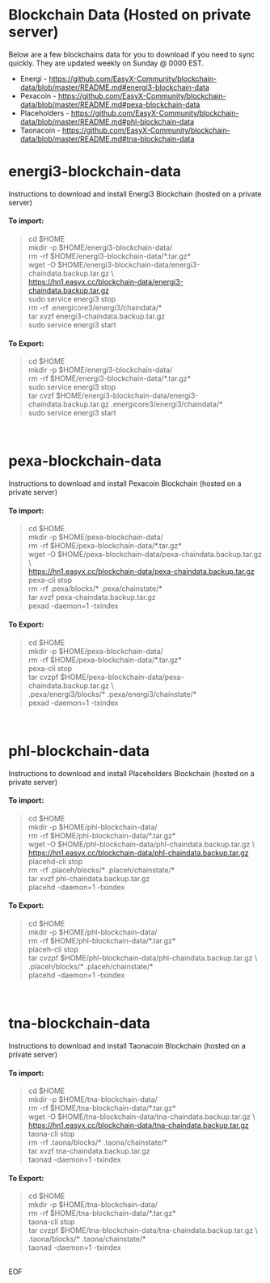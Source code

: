 # Blockchain Data (Hosted on private server)

Below are a few blockchains data for you to download if you need to sync quickly. They are updated weekly on Sunday @ 0000 EST.

- Energi - https://github.com/EasyX-Community/blockchain-data/blob/master/README.md#energi3-blockchain-data
- Pexacoin - https://github.com/EasyX-Community/blockchain-data/blob/master/README.md#pexa-blockchain-data
- Placeholders - https://github.com/EasyX-Community/blockchain-data/blob/master/README.md#phl-blockchain-data
- Taonacoin - https://github.com/EasyX-Community/blockchain-data/blob/master/README.md#tna-blockchain-data

# energi3-blockchain-data
Instructions to download and install Energi3 Blockchain (hosted on a private server)

#### To import:
> cd $HOME<br />
> mkdir -p $HOME/energi3-blockchain-data/<br />
> rm -rf $HOME/energi3-blockchain-data/\*.tar.gz\*<br />
> wget -O $HOME/energi3-blockchain-data/energi3-chaindata.backup.tar.gz \\<br />
> https://hn1.easyx.cc/blockchain-data/energi3-chaindata.backup.tar.gz<br />
> sudo service energi3 stop<br />
> rm -rf .energicore3/energi3/chaindata/\*<br />
> tar xvzf energi3-chaindata.backup.tar.gz<br />
> sudo service energi3 start<br />

#### To Export:
> cd $HOME<br />
> mkdir -p $HOME/energi3-blockchain-data/<br />
> rm -rf $HOME/energi3-blockchain-data/\*.tar.gz\*<br />
> sudo service energi3 stop<br />
> tar cvzf $HOME/energi3-blockchain-data/energi3-chaindata.backup.tar.gz .energicore3/energi3/chaindata/\*<br />
> sudo service energi3 start<br />
<br />

# pexa-blockchain-data
Instructions to download and install Pexacoin Blockchain (hosted on a private server)

#### To import:
> cd $HOME<br />
> mkdir -p $HOME/pexa-blockchain-data/<br />
> rm -rf $HOME/pexa-blockchain-data/\*.tar.gz\*<br />
> wget -O $HOME/pexa-blockchain-data/pexa-chaindata.backup.tar.gz \\<br />
> https://hn1.easyx.cc/blockchain-data/pexa-chaindata.backup.tar.gz<br />
> pexa-cli stop<br />
> rm -rf .pexa/blocks/\* .pexa/chainstate/\*<br />
> tar xvzf pexa-chaindata.backup.tar.gz<br />
> pexad -daemon=1 -txindex<br />

#### To Export:
> cd $HOME<br />
> mkdir -p $HOME/pexa-blockchain-data/<br />
> rm -rf $HOME/pexa-blockchain-data/\*.tar.gz\*<br />
> pexa-cli stop<br />
> tar cvzpf $HOME/pexa-blockchain-data/pexa-chaindata.backup.tar.gz \\<br />
> .pexa/energi3/blocks/\* .pexa/energi3/chainstate/\*<br />
> pexad -daemon=1 -txindex<br />
<br />

# phl-blockchain-data
Instructions to download and install Placeholders Blockchain (hosted on a private server)

#### To import:
> cd $HOME<br />
> mkdir -p $HOME/phl-blockchain-data/<br />
> rm -rf $HOME/phl-blockchain-data/\*.tar.gz\*<br />
> wget -O $HOME/phl-blockchain-data/phl-chaindata.backup.tar.gz \\<br />
> https://hn1.easyx.cc/blockchain-data/phl-chaindata.backup.tar.gz<br />
> placehd-cli stop<br />
> rm -rf .placeh/blocks/\* .placeh/chainstate/\*<br />
> tar xvzf phl-chaindata.backup.tar.gz<br />
> placehd -daemon=1 -txindex<br />

#### To Export:
> cd $HOME<br />
> mkdir -p $HOME/phl-blockchain-data/<br />
> rm -rf $HOME/phl-blockchain-data/\*.tar.gz\*<br />
> placeh-cli stop<br />
> tar cvzpf $HOME/phl-blockchain-data/phl-chaindata.backup.tar.gz \\<br />
> .placeh/blocks/\* .placeh/chainstate/\*<br />
> placehd -daemon=1 -txindex<br />
<br />

# tna-blockchain-data
Instructions to download and install Taonacoin Blockchain (hosted on a private server)

#### To import:
> cd $HOME<br />
> mkdir -p $HOME/tna-blockchain-data/<br />
> rm -rf $HOME/tna-blockchain-data/\*.tar.gz\*<br />
> wget -O $HOME/tna-blockchain-data/tna-chaindata.backup.tar.gz \\<br />
> https://hn1.easyx.cc/blockchain-data/tna-chaindata.backup.tar.gz<br />
> taona-cli stop<br />
> rm -rf .taona/blocks/\* .taona/chainstate/\*<br />
> tar xvzf tna-chaindata.backup.tar.gz<br />
> taonad -daemon=1 -txindex<br />

#### To Export:
> cd $HOME<br />
> mkdir -p $HOME/tna-blockchain-data/<br />
> rm -rf $HOME/tna-blockchain-data/\*.tar.gz\*<br />
> taona-cli stop<br />
> tar cvzpf $HOME/tna-blockchain-data/tna-chaindata.backup.tar.gz \\<br />
> .taona/blocks/\* .taona/chainstate/\*<br />
> taonad -daemon=1 -txindex<br />
<br />
EOF
